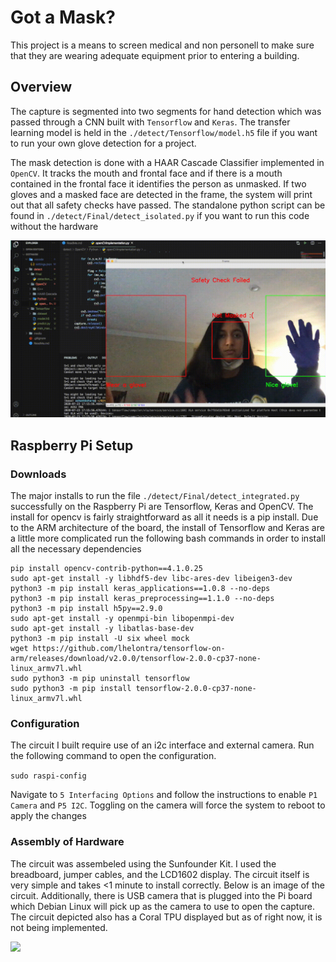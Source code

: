 # Got a Mask?

This project is a means to screen medical and non personell to make sure that they are wearing adequate equipment prior to entering a building. 

## Overview

The capture is segmented into two segments for hand detection which was passed through a CNN built with ```Tensorflow``` and ```Keras```. The transfer learning model is held in the ```./detect/Tensorflow/model.h5``` file if you want to run your own glove detection for a project.

 The mask detection is done with a HAAR Cascade Classifier implemented in ```OpenCV```. It tracks the mouth and frontal face and if there is a mouth contained in the frontal face it identifies the person as unmasked. If two gloves and a masked face are detected in the frame, the system will print out that all safety checks have passed. The standalone python script can be found in ```./detect/Final/detect_isolated.py``` if you want to run this code without the hardware<br/>


![gif](media/shortened.gif)


## Raspberry Pi Setup

### Downloads

The major installs to run the file ```./detect/Final/detect_integrated.py``` successfully on the Raspberry Pi are Tensorflow, Keras and OpenCV. The install for opencv is fairly straightforward as all it needs is a pip install. Due to the ARM architecture of the board, the install of Tensorflow and Keras are a little more complicated run the following bash commands in order to install all the necessary dependencies

```
pip install opencv-contrib-python==4.1.0.25
sudo apt-get install -y libhdf5-dev libc-ares-dev libeigen3-dev
python3 -m pip install keras_applications==1.0.8 --no-deps
python3 -m pip install keras_preprocessing==1.1.0 --no-deps
python3 -m pip install h5py==2.9.0
sudo apt-get install -y openmpi-bin libopenmpi-dev
sudo apt-get install -y libatlas-base-dev
python3 -m pip install -U six wheel mock
wget https://github.com/lhelontra/tensorflow-on-arm/releases/download/v2.0.0/tensorflow-2.0.0-cp37-none-linux_armv7l.whl
sudo python3 -m pip uninstall tensorflow
sudo python3 -m pip install tensorflow-2.0.0-cp37-none-linux_armv7l.whl
```
### Configuration

The circuit I built require use of an i2c interface and external camera. Run the following command to open the configuration.

```sudo raspi-config```

Navigate to ```5 Interfacing Options``` and follow the instructions to enable ```P1 Camera``` and ```P5 I2C```. Toggling on the camera will force the system to reboot to apply the changes

### Assembly of Hardware

The circuit was assembeled using the Sunfounder Kit. I used the breadboard, jumper cables, and the LCD1602 display. The circuit itself is very simple and takes <1 minute to install correctly. Below is an image of the circuit. Additionally, there is  USB camera that is plugged into the Pi board which Debian Linux will pick up as the camera to use to open the capture. The circuit depicted also has a Coral TPU displayed but as of right now, it is not being implemented. <br/>

<img src='media/circuit.jpg' width = 500> </img>

